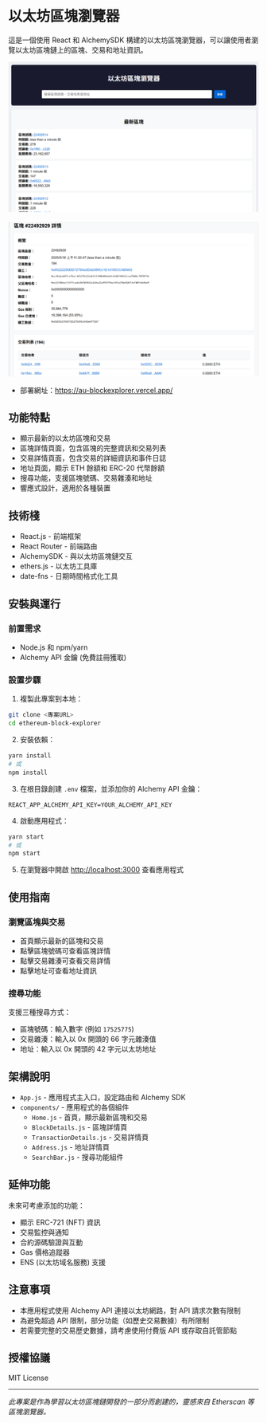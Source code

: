 # 以太坊區塊瀏覽器

這是一個使用 React 和 AlchemySDK 構建的以太坊區塊瀏覽器，可以讓使用者瀏覽以太坊區塊鏈上的區塊、交易和地址資訊。

![示例圖片](https://github.com/yoyoj1023/dapps/blob/main/08-au-blockexplorer/sample1.png)

![示例圖片](https://github.com/yoyoj1023/dapps/blob/main/08-au-blockexplorer/sample2.png)

- 部署網址：https://au-blockexplorer.vercel.app/

## 功能特點

- 顯示最新的以太坊區塊和交易
- 區塊詳情頁面，包含區塊的完整資訊和交易列表
- 交易詳情頁面，包含交易的詳細資訊和事件日誌
- 地址頁面，顯示 ETH 餘額和 ERC-20 代幣餘額
- 搜尋功能，支援區塊號碼、交易雜湊和地址
- 響應式設計，適用於各種裝置

## 技術棧

- React.js - 前端框架
- React Router - 前端路由
- AlchemySDK - 與以太坊區塊鏈交互
- ethers.js - 以太坊工具庫
- date-fns - 日期時間格式化工具

## 安裝與運行

### 前置需求

- Node.js 和 npm/yarn
- Alchemy API 金鑰 (免費註冊獲取)

### 設置步驟

1. 複製此專案到本地：

```bash
git clone <專案URL>
cd ethereum-block-explorer
```

2. 安裝依賴：

```bash
yarn install
# 或
npm install
```

3. 在根目錄創建 `.env` 檔案，並添加你的 Alchemy API 金鑰：

```
REACT_APP_ALCHEMY_API_KEY=YOUR_ALCHEMY_API_KEY
```

4. 啟動應用程式：

```bash
yarn start
# 或
npm start
```

5. 在瀏覽器中開啟 [http://localhost:3000](http://localhost:3000) 查看應用程式

## 使用指南

### 瀏覽區塊與交易

- 首頁顯示最新的區塊和交易
- 點擊區塊號碼可查看區塊詳情
- 點擊交易雜湊可查看交易詳情
- 點擊地址可查看地址資訊

### 搜尋功能

支援三種搜尋方式：
- 區塊號碼：輸入數字 (例如 `17525775`)
- 交易雜湊：輸入以 0x 開頭的 66 字元雜湊值
- 地址：輸入以 0x 開頭的 42 字元以太坊地址

## 架構說明

- `App.js` - 應用程式主入口，設定路由和 Alchemy SDK
- `components/` - 應用程式的各個組件
  - `Home.js` - 首頁，顯示最新區塊和交易
  - `BlockDetails.js` - 區塊詳情頁
  - `TransactionDetails.js` - 交易詳情頁
  - `Address.js` - 地址詳情頁
  - `SearchBar.js` - 搜尋功能組件

## 延伸功能

未來可考慮添加的功能：
- 顯示 ERC-721 (NFT) 資訊
- 交易監控與通知
- 合約源碼驗證與互動
- Gas 價格追蹤器
- ENS (以太坊域名服務) 支援

## 注意事項

- 本應用程式使用 Alchemy API 連接以太坊網路，對 API 請求次數有限制
- 為避免超過 API 限制，部分功能（如歷史交易數據）有所限制
- 若需要完整的交易歷史數據，請考慮使用付費版 API 或存取自託管節點

## 授權協議

MIT License

---

*此專案是作為學習以太坊區塊鏈開發的一部分而創建的，靈感來自 Etherscan 等區塊瀏覽器。*
